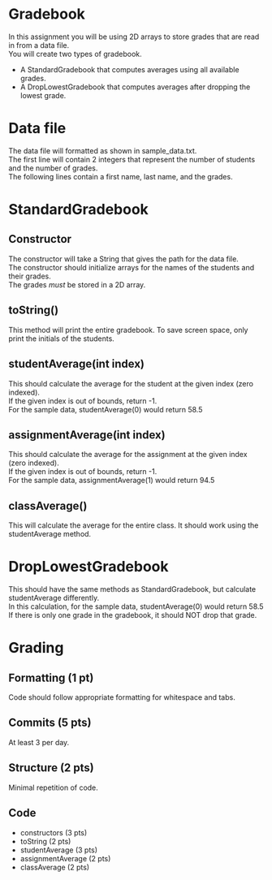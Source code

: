 # Gradebook  
In this assignment you will be using 2D arrays to store grades that are read in from a data file.  
You will create two types of gradebook.
* A StandardGradebook that computes averages using all available grades.  
* A DropLowestGradebook that computes averages after dropping the lowest grade.  

# Data file  
The data file will formatted as shown in sample_data.txt.  
The first line will contain 2 integers that represent the number of students and the number of grades.  
The following lines contain a first name, last name, and the grades.  

# StandardGradebook  
## Constructor
The constructor will take a String that gives the path for the data file.  
The constructor should initialize arrays for the names of the students and their grades.  
The grades *must* be stored in a 2D array.

## toString()  
This method will print the entire gradebook.  To save screen space, only print the initials of the students.  

## studentAverage(int index)
This should calculate the average for the student at the given index (zero indexed).  
If the given index is out of bounds, return -1.  
For the sample data, studentAverage(0) would return 58.5

## assignmentAverage(int index)  
This should calculate the average for the assignment at the given index (zero indexed).  
If the given index is out of bounds, return -1.  
For the sample data, assignmentAverage(1) would return 94.5

## classAverage()  
This will calculate the average for the entire class.  It should work using the studentAverage method.  

# DropLowestGradebook
This should have the same methods as StandardGradebook, but calculate studentAverage differently.  
In this calculation, for the sample data, studentAverage(0) would return 58.5
If there is only one grade in the gradebook, it should NOT drop that grade.  

# Grading  
## Formatting (1 pt)  
Code should follow appropriate formatting for whitespace and tabs.  

## Commits (5 pts)  
At least 3 per day.  

## Structure (2 pts)
Minimal repetition of code.  

## Code
* constructors (3 pts)
* toString (2 pts)
* studentAverage (3 pts)
* assignmentAverage (2 pts)
* classAverage (2 pts)

